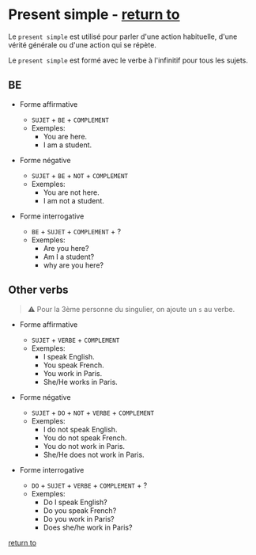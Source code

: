 # Present simple - [return to](../conjugaison.md)

Le `present simple` est utilisé pour parler d'une action habituelle, d'une vérité générale ou d'une action qui se répète.

Le `present simple` est formé avec le verbe à l'infinitif pour tous les sujets.

## BE

- Forme affirmative
    - `SUJET` + `BE` + `COMPLEMENT`
    - Exemples:
        - You are here.
        - I am a student.  

- Forme négative
    - `SUJET` + `BE` + `NOT` + `COMPLEMENT`
    - Exemples:
        - You are not here.
        - I am not a student.

- Forme interrogative
    - `BE` + `SUJET` + `COMPLEMENT` + ?
    - Exemples:
        - Are you here?
        - Am I a student?
        - why are you here?

## Other verbs

> :warning: Pour la 3ème personne du singulier, on ajoute un `s` au verbe.

- Forme affirmative
    - `SUJET` + `VERBE` + `COMPLEMENT`
    - Exemples:
        - I speak English.
        - You speak French.
        - You work in Paris.
        - She/He works in Paris.


- Forme négative
    - `SUJET` + `DO` + `NOT` + `VERBE` + `COMPLEMENT`
    - Exemples:
        - I do not speak English.
        - You do not speak French.
        - You do not work in Paris.
        - She/He does not work in Paris.
    
- Forme interrogative
    - `DO` + `SUJET` + `VERBE` + `COMPLEMENT` + ?
    - Exemples:
        - Do I speak English?
        - Do you speak French?
        - Do you work in Paris?
        - Does she/he work in Paris?

[return to](../conjugaison.md)